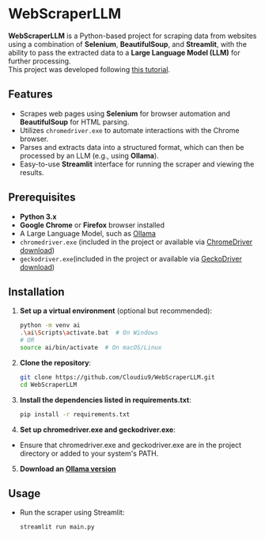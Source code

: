 # WebScraperLLM

**WebScraperLLM** is a Python-based project for scraping data from websites using a combination of **Selenium**, **BeautifulSoup**, and **Streamlit**, with the ability to pass the extracted data to a **Large Language Model (LLM)** for further processing.  
This project was developed following [this tutorial](https://www.youtube.com/watch?v=Oo8-nEuDBkk).

## Features

- Scrapes web pages using **Selenium** for browser automation and **BeautifulSoup** for HTML parsing.
- Utilizes `chromedriver.exe` to automate interactions with the Chrome browser.
- Parses and extracts data into a structured format, which can then be processed by an LLM (e.g., using **Ollama**).
- Easy-to-use **Streamlit** interface for running the scraper and viewing the results.

## Prerequisites

- **Python 3.x**
- **Google Chrome** or **Firefox** browser installed
- A Large Language Model, such as [Ollama](https://ollama.com/download/windows)
- `chromedriver.exe` (included in the project or available via [ChromeDriver download](https://googlechromelabs.github.io/chrome-for-testing/#stable))
- `geckodriver.exe`(included in the project or available via [GeckoDriver download](https://github.com/mozilla/geckodriver/releases))

## Installation

1.  **Set up a virtual environment** (optional but recommended):
     ```bash
     python -m venv ai
     .\ai\Scripts\activate.bat  # On Windows
     # OR
     source ai/bin/activate  # On macOS/Linux
     ```

2. **Clone the repository**:
   ```bash
   git clone https://github.com/Cloudiu9/WebScraperLLM.git
   cd WebScraperLLM

3. **Install the dependencies listed in requirements.txt**:
    ```bash
    pip install -r requirements.txt
    
4. **Set up chromedriver.exe and geckodriver.exe**:
- Ensure that chromedriver.exe and geckodriver.exe are in the project directory or added to your system's PATH.

5. **Download an [Ollama version](https://github.com/ollama/ollama)**

## Usage
- Run the scraper using Streamlit:

    ```bash
    streamlit run main.py
